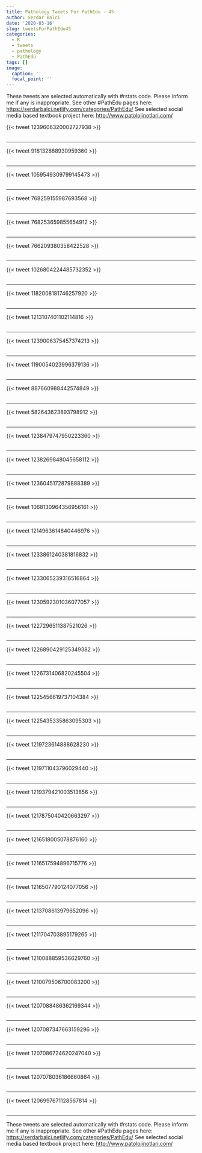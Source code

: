 ```yaml
---
title: Pathology Tweets For PathEdu - 45
author: Serdar Balci
date: '2020-03-16'
slug: tweetsForPathEdu45
categories:
  - R
  - tweets
  - pathology
  - PathEdu
tags: []
image:
  caption: ''
  focal_point: ''
---
```



These tweets are selected automatically with #rstats code. Please inform me if any is inappropriate.
See other #PathEdu pages here: https://serdarbalci.netlify.com/categories/PathEdu/ 
See selected social media based textbook project here: http://www.patolojinotlari.com/

{{< tweet 1239606320002727938 >}}
<br>
<br>
<hr>
{{< tweet 918132888930959360 >}}
<br>
<br>
<hr>
{{< tweet 1059549309799145473 >}}
<br>
<br>
<hr>
{{< tweet 768259155987693568 >}}
<br>
<br>
<hr>
{{< tweet 768253659855654912 >}}
<br>
<br>
<hr>
{{< tweet 766209380358422528 >}}
<br>
<br>
<hr>
{{< tweet 1026804224485732352 >}}
<br>
<br>
<hr>
{{< tweet 1182008181746257920 >}}
<br>
<br>
<hr>
{{< tweet 1213107401102114816 >}}
<br>
<br>
<hr>
{{< tweet 1239006375457374213 >}}
<br>
<br>
<hr>
{{< tweet 1190054023996379136 >}}
<br>
<br>
<hr>
{{< tweet 887660988442574849 >}}
<br>
<br>
<hr>
{{< tweet 582643623893798912 >}}
<br>
<br>
<hr>
{{< tweet 1238479747950223360 >}}
<br>
<br>
<hr>
{{< tweet 1238269848045658112 >}}
<br>
<br>
<hr>
{{< tweet 1236045172879888389 >}}
<br>
<br>
<hr>
{{< tweet 1068130964356956161 >}}
<br>
<br>
<hr>
{{< tweet 1214963614840446976 >}}
<br>
<br>
<hr>
{{< tweet 1233861240381816832 >}}
<br>
<br>
<hr>
{{< tweet 1233065239316516864 >}}
<br>
<br>
<hr>
{{< tweet 1230592301036077057 >}}
<br>
<br>
<hr>
{{< tweet 1227296511387521026 >}}
<br>
<br>
<hr>
{{< tweet 1226890429125349382 >}}
<br>
<br>
<hr>
{{< tweet 1226731406820245504 >}}
<br>
<br>
<hr>
{{< tweet 1225456619737104384 >}}
<br>
<br>
<hr>
{{< tweet 1225435335863095303 >}}
<br>
<br>
<hr>
{{< tweet 1219723614888628230 >}}
<br>
<br>
<hr>
{{< tweet 1219711043796029440 >}}
<br>
<br>
<hr>
{{< tweet 1219379421003513856 >}}
<br>
<br>
<hr>
{{< tweet 1217875040420663297 >}}
<br>
<br>
<hr>
{{< tweet 1216518005078876160 >}}
<br>
<br>
<hr>
{{< tweet 1216517594896715776 >}}
<br>
<br>
<hr>
{{< tweet 1216507790124077056 >}}
<br>
<br>
<hr>
{{< tweet 1213708613979652096 >}}
<br>
<br>
<hr>
{{< tweet 1211704703895179265 >}}
<br>
<br>
<hr>
{{< tweet 1210088859536629760 >}}
<br>
<br>
<hr>
{{< tweet 1210079506700083200 >}}
<br>
<br>
<hr>
{{< tweet 1207088486362169344 >}}
<br>
<br>
<hr>
{{< tweet 1207087347663159296 >}}
<br>
<br>
<hr>
{{< tweet 1207086724620247040 >}}
<br>
<br>
<hr>
{{< tweet 1207078036186660864 >}}
<br>
<br>
<hr>
{{< tweet 1206997671128567814 >}}
<br>
<br>
<hr>


These tweets are selected automatically with #rstats code. Please inform me if any is inappropriate.
See other #PathEdu pages here: https://serdarbalci.netlify.com/categories/PathEdu/ 
See selected social media based textbook project here: http://www.patolojinotlari.com/
